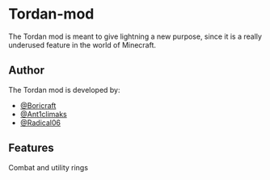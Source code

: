 # Tordan-mod

The Tordan mod is meant to give lightning a new purpose, since it is a really underused feature in the world of Minecraft.

## Author

The Tordan mod is developed by:
- [@Boricraft](https://github.com/Boricraft-Development)
- [@Ant1climaks](https://github.com/Ant1climaks)
- [@Radical06](https://github.com/Radical06)
## Features

Combat and utility rings
